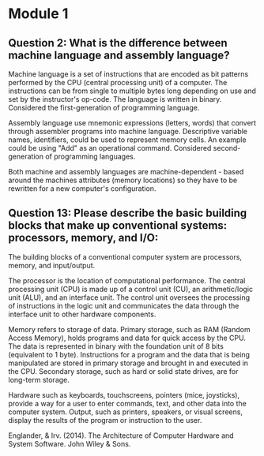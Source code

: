 # Module 1 

## Question 2: What is the difference between machine language and assembly language?

Machine language is a set of instructions that are encoded as bit patterns performed by the CPU (central processing unit) of a computer. The instructions can be from single to multiple bytes long depending on use and set by the instructor's op-code. The language is written in binary. Considered the first-generation of programming language. 

Assembly language use mnemonic expressions (letters, words) that convert through assembler programs into machine language. Descriptive variable names, identifiers, could be used to represent memory cells. An example could be using "Add" as an operational command. Considered second-generation of programming languages. 

Both machine and assembly languages are machine-dependent - based around the machines attributes (memory locations) so they have to be rewritten for a new computer's configuration.   

## Question 13: Please describe the basic building blocks that make up conventional systems: processors, memory, and I/O:

The building blocks of a conventional computer system are processors, memory, and input/output. 

The processor is the location of computational performance. The central processing unit (CPU) is made up of a control unit (CU), an arithmetic/logic unit (ALU), and an interface unit. The control unit oversees the processing of instructions in the logic unit and communicates the data through the interface unit to other hardware components.

Memory refers to storage of data. Primary storage, such as RAM (Random Access Memory), holds programs and data for quick access by the CPU. The data is represented in binary with the foundation unit of 8 bits (equivalent to 1 byte). Instructions for a program and the data that is being manipulated are stored in primary storage and brought in and executed in the CPU. Secondary storage, such as hard or solid state drives, are for long-term storage. 

Hardware such as keyboards, touchscreens, pointers (mice, joysticks), provide a way for a user to enter commands, text, and other data into the computer system. Output, such as printers, speakers, or visual screens, display the results of the program or instruction to the user. 

Englander, & Irv. (2014). The Architecture of Computer Hardware and System Software. John Wiley & Sons.